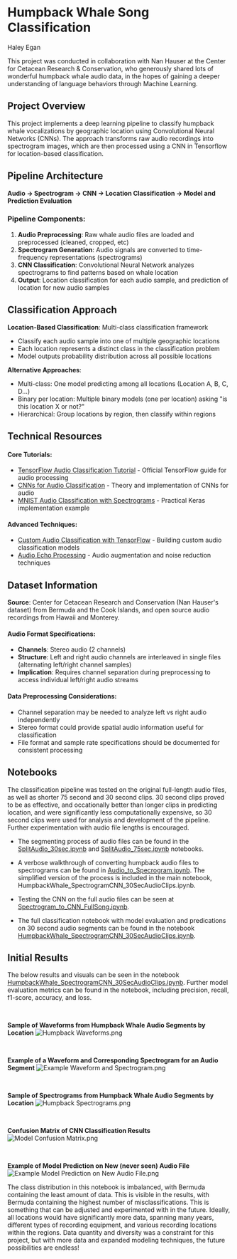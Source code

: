 # Humpback Whale Song Classification
Haley Egan

This project was conducted in collaboration with Nan Hauser at the Center for Cetacean Research & Conservation, who generously shared lots of wonderful humpback whale audio data, in the hopes of gaining a deeper understanding of language behaviors through Machine Learning.

## Project Overview

This project implements a deep learning pipeline to classify humpback whale vocalizations by geographic location using Convolutional Neural Networks (CNNs). The approach transforms raw audio recordings into spectrogram images, which are then processed using a CNN in Tensorflow for location-based classification.

## Pipeline Architecture

**Audio → Spectrogram → CNN → Location Classification -> Model and Prediction Evaluation**

### Pipeline Components:

1. **Audio Preprocessing**: Raw whale audio files are loaded and preprocessed (cleaned, cropped, etc)
2. **Spectrogram Generation**: Audio signals are converted to time-frequency representations (spectrograms)
3. **CNN Classification**: Convolutional Neural Network analyzes spectrograms to find patterns based on whale location
4. **Output**: Location classification for each audio sample, and prediction of location for new audio samples

## Classification Approach

**Location-Based Classification**: Multi-class classification framework

- Classify each audio sample into one of multiple geographic locations
- Each location represents a distinct class in the classification problem
- Model outputs probability distribution across all possible locations

**Alternative Approaches**:

- Multi-class: One model predicting among all locations (Location A, B, C, D...)
- Binary per location: Multiple binary models (one per location) asking "is this location X or not?"
- Hierarchical: Group locations by region, then classify within regions

## Technical Resources

#### Core Tutorials:

- [TensorFlow Audio Classification Tutorial](https://www.tensorflow.org/tutorials/audio/simple_audio) - Official TensorFlow guide for audio processing
- [CNNs for Audio Classification](https://towardsdatascience.com/cnns-for-audio-classification-6244954665ab/) - Theory and implementation of CNNs for audio
- [MNIST Audio Classification with Spectrograms](https://www.kaggle.com/code/christianlillelund/classify-mnist-audio-using-spectrograms-keras-cnn) - Practical Keras implementation example

#### Advanced Techniques:

- [Custom Audio Classification with TensorFlow](https://towardsdatascience.com/custom-audio-classification-with-tensorflow-af8c16c38689/) - Building custom audio classification models
- [Audio Echo Processing](https://www.kaggle.com/code/naveensgowda/adding-echo-in-audio-and-removing-echo-in-an-audio) - Audio augmentation and noise reduction techniques

## Dataset Information

**Source**: Center for Cetacean Research and Conservation (Nan Hauser's dataset) from Bermuda and the Cook Islands, and open source audio recordings from Hawaii and Monterey.

#### Audio Format Specifications:

- **Channels**: Stereo audio (2 channels)
- **Structure**: Left and right audio channels are interleaved in single files (alternating left/right channel samples)
- **Implication**: Requires channel separation during preprocessing to access individual left/right audio streams

#### Data Preprocessing Considerations:

- Channel separation may be needed to analyze left vs right audio independently
- Stereo format could provide spatial audio information useful for classification
- File format and sample rate specifications should be documented for consistent processing

## Notebooks

The classification pipeline was tested on the original full-length audio files, as well as shorter 75 second and 30 second clips. 30 second clips proved to be as effective, and occationally better than longer clips in predicting location, and were significantly less computationally expensive, so 30 second clips were used for analysis and development of the pipeline. Further experimentation with audio file lengths is encouraged. 

- The segmenting process of audio files can be found in the [SplitAudio_30sec.ipynb](https://github.com/HaleyEgan/Humpback-Whale-Song-Classification/blob/main/SplitAudio.ipynb) and [SplitAudio_75sec.ipynb](https://github.com/HaleyEgan/Humpback-Whale-Song-Classification/blob/main/SplitAudio_75sec.ipynb) notebooks.

- A verbose walkthrough of converting humpback audio files to spectrograms can be found in [Audio_to_Specrogram.ipynb](https://github.com/HaleyEgan/Humpback-Whale-Song-Classification/blob/main/Audio_to_Specrogram.ipynb). The simplified version of the process is included in the main notebook, HumpbackWhale_SpectrogramCNN_30SecAudioClips.ipynb.

- Testing the CNN on the full audio files can be seen at [Spectrogram_to_CNN_FullSong.ipynb](https://github.com/HaleyEgan/Humpback-Whale-Song-Classification/blob/main/Spectrogram_to_CNN_FullSongs.ipynb). 

- The full classification notebook with model evaluation and predications on 30 second audio segments can be found in the notebook [HumpbackWhale_SpectrogramCNN_30SecAudioClips.ipynb](https://github.com/HaleyEgan/Humpback-Whale-Song-Classification/blob/main/HumpbackWhale_SpectrogramCNN_30SecAudioClips.ipynb).

## Initial Results

The below results and visuals can be seen in the notebook [HumpbackWhale_SpectrogramCNN_30SecAudioClips.ipynb](https://github.com/HaleyEgan/Humpback-Whale-Song-Classification/blob/main/HumpbackWhale_SpectrogramCNN_30SecAudioClips.ipynb). Further model evaluation metrics can be found in the notebook, including precision, recall, f1-score, accuracy, and loss. 

<br>
  
**Sample of Waveforms from Humpback Whale Audio Segments by Location**
![Humpback Waveforms.png](https://github.com/HaleyEgan/Humpback-Whale-Song-Classification/blob/main/Result_Images/Humpback%20Waveforms.png)

<br>

**Example of a Waveform and Corresponding Spectrogram for an Audio Segment**
![Example Waveform and Spectrogram.png](https://github.com/HaleyEgan/Humpback-Whale-Song-Classification/blob/main/Result_Images/Example%20Waveform%20and%20Spectrogram.png)

<br>

**Sample of Spectrograms from Humpback Whale Audio Segments by Location**
![Humpback Spectrograms.png](https://github.com/HaleyEgan/Humpback-Whale-Song-Classification/blob/main/Result_Images/Humpback%20Spectrograms.png)

<br>

**Confusion Matrix of CNN Classification Results**
![Model Confusion Matrix.png](https://github.com/HaleyEgan/Humpback-Whale-Song-Classification/blob/main/Result_Images/Model%20Confusion%20Matrix.png)

<br>

**Example of Model Prediction on New (never seen) Audio File**
![Example Model Prediction on New Audio File.png](https://github.com/HaleyEgan/Humpback-Whale-Song-Classification/blob/main/Result_Images/Example%20Model%20Prediction%20on%20New%20Audio%20File.png)


The class distribution in this notebook is imbalanced, with Bermuda containing the least amount of data. This is visible in the results, with Bermuda containing the highest number of misclassifications. This is something that can be adjusted and experimented with in the future. Ideally, all locations would have significantly more data, spanning many years, different types of recording equipment, and various recording locations within the regions. Data quantity and diversity was a constraint for this project, but with more data and expanded modeling techniques, the future possibilities are endless!

